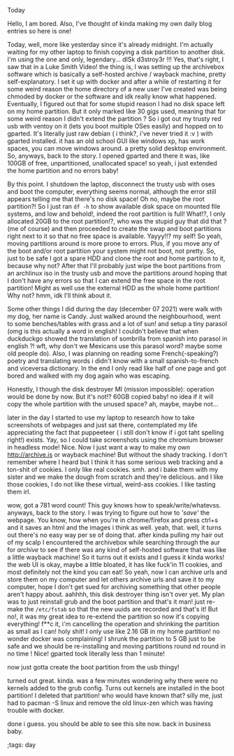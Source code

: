 Today

Hello, I am bored. Also, I've thought of kinda making my own daily blog entries
so here is one!

Today, well, more like yesterday since it's already midnight. I'm actually 
waiting for my other laptop to finish copying a disk partition to another
disk. I'm using the one and only, legendary... dISk d3stroy3r !!! Yes,
that's right, I saw that in a Luke Smith Video! the thing is, I was
setting up the archivebox software which is basically a self-hosted
archive / wayback machine, pretty self-explanatory. I set it up with docker
and after a while of restarting it for some weird reason the home directory
of a new user I've created was being chmoded by docker or the software
and idk really know what happened. Eventually, I figured out that for some
stupid reason I had no disk space left on my home partition. But it only
marked like 30 gigs used, meaning that for some weird reason I didn't
extend the partition ? So i got out my trusty red usb with ventoy on it
(lets you boot multiple OSes easily) and hopped on to gparted. It's
literally just raw debian ( i think?, i've never tried it :v )
with gparted installed. it has an old school GUI like windows xp, has
work spaces, you can move windows around. a pretty solid desktop
environment. So, anyways, back to the story. I opened gparted and there
it was, like 100GB of free, unpartitioned, unallocated space! 
so yeah, i just extended the home partition and no errors baby!

By this point. I shutdown the laptop, disconnect the trusty usb with oses
and boot the computer, everything seems normal, although the error still
appears telling me that there's no disk space! Oh no, maybe the root 
partition?! So I just ran `df -h` to show available disk space on mounted
file systems, and low and behold!, indeed the root partition is full!
What!?, I only allocated 20GB to the root partition!?, who was the stupid
guy that did that ? (me of course) and then proceeded to create the swap 
and boot partitions right next to it so that no free space is available.
Yayyy!!? my self! So yeah, moving partitions around is more prone to errors.
Plus, if you move any of the boot and/or root partition your system might not
boot, not pretty. So, just to be safe I got a spare HDD and clone the root
and home partition to it, because why not? After that I'll probably just wipe
the boot partitions from an archlinux iso in the trusty usb and move the
partitions around hoping that I don't have any errors so that I can extend
the free space in the root partition! Might as well use the external HDD as
the whole home partition! Why not? hmm, idk I'll think about it.

Some other things I did during the day (december 07 2021) were walk with my
dog, her name is Candy. Just walked around the neighbourhood, went to some
benches/tables with grass and a lot of sun! and setup a tiny parasol (omg
is this actually a word in english! I couldn't believe that when duckduckgo
showed the translation of sombrilla from spanish into parasol in english ?!
wft, why don't we Mexicans use this parasol word? maybe some old people do).
Also, I was planning on reading some French(-speaking?) poetry and translating
words i didn't know with a small spanish-to-french and viceversa dictionary.
In the end I only read like half of one page and got bored and walked with my
dog again who was escaping.

Honestly, I though the disk destroyer MI (mission impossible): operation would
be done by now. But it's not!? 60GB copied baby! no idea if it will copy the
whole partition with the unused space? ah, maybe, maybe not...

later in the day I started to use my laptop to research how to take
screenshots of webpages and just sat there, contemplated my life appreciating
the fact that puppeeteer ( i still don't know if i got taht spelling right!)
exists. Yay, so I could take screenshots using the chromium browser in 
headless mode! Nice. Now I just want a way to make my own <http://archive.is>
or wayback machine! But without the shady tracking. I don't remember where
I heard but I think it has some serious web tracking and a ton-shit of 
cookies. I only like real cookies. smh. and i bake them with my sister and we
make the dough from scratch and they're delicious. and I like those cookies,
I do not like these virtual, weird-ass cookies. I like tasting them irl.

wow, got a 781 word count! This guy knows how to speak/write/whatevss.
anyways, back to the story. I was trying to figure out how to *'save'* the 
webpage. You know, how when you're in chrome/firefox and press ctrl+s and
it saves an html and the images i think as well. yeah, that. well, it turns
out there's no easy way per se of doing that. after kinda pulling my hair out
of my scalp I encountered the archivebox while searching through the aur for
*archive* to see if there was any kind of self-hosted software that was
like a little wayback machine! So it turns out it exists and I guess it kinda
works! the web UI is okay, maybe a little bloated, it has like fuck'in 11 
cookies, and most definitely not the kind you can eat! So yeah, now I can
archive urls and store them on my computer and let others archive urls and
save it to my computer, hope I don't get sued for archiving something that
other people aren't happy about. aahhhh, this disk destroyer thing isn't over
yet. My plan was to just reinstall grub and the boot partition and that's it
man! just re-make the `/etc/fstab` so that the new uuids are recorded and
that's it! But no!, it was my great idea to re-extend the partition so now 
it's copying everything! f**c it, i'm cancelling the operation and shrinking
the partition as small as I can! holy shit! I only use like 2.16 GB in my home
partition! no wonder docker was complaining! I shrunk the partition to 5 GB 
just to be safe and we should be re-installing and moving partitions round
nd round in no time ! Nice! gparted took literally less than 1 minute!

now just gotta create the boot partition from the usb thingy!

turned out great. kinda. was a few minutes wondering why there were no
kernels added to the grub config. Turns out kernels are installed in the 
boot partition! I deleted that partition!
who would have known that? silly me, just had to pacman -S
linux and remove the old linux-zen which was having trouble with docker.

done i guess. you should be able to see this site now. back in business
baby.

;tags: day
